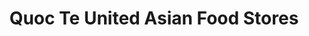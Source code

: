 ---
title: "Quoc Te United Asian Food Stores"
url: /preston/quoc-te-united-asian-food-stores/
shop: supermarket
---